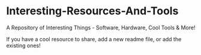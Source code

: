 # Interesting-Resources-And-Tools
A Repository of Interesting Things - Software, Hardware, Cool Tools &amp; More!

If you have a cool resource to share, add a new readme file, or add the existing ones!
